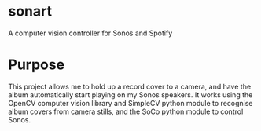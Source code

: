# sonart
A computer vision controller for Sonos and Spotify

# Purpose
This project allows me to hold up a record cover to a camera, and have the album automatically start playing on my Sonos speakers.
It works using the OpenCV computer vision library and SimpleCV python module to recognise album covers from camera stills, and the SoCo python module to control Sonos.
